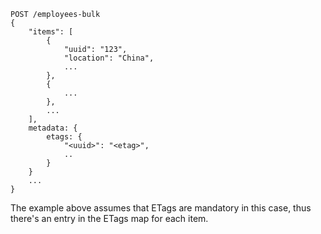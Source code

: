```
POST /employees-bulk
{
    "items": [
        {
            "uuid": "123",
            "location": "China",
            ...
        },
        {
            ...
        },
        ...
    ],
    metadata: {
        etags: {
            "<uuid>": "<etag>",
            ..
        }
    }
    ...
}
```

The example above assumes that ETags are mandatory in this case, thus there's an entry in the ETags map for each item.